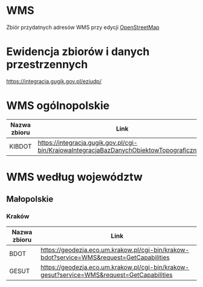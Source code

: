 # WMS
Zbiór przydatnych adresów WMS przy edycji [OpenStreetMap](https://www.openstreetmap.org/)

# Ewidencja zbiorów i danych przestrzennych
https://integracja.gugik.gov.pl/eziudp/

# WMS ogólnopolskie
|Nazwa zbioru       |Link|
|-------------------|----|
|KIBDOT             |https://integracja.gugik.gov.pl/cgi-bin/KrajowaIntegracjaBazDanychObiektowTopograficznych|

# WMS według województw
## Małopolskie
### Kraków
|Nazwa zbioru       |Link|
|-------------------|----|
|BDOT               |https://geodezja.eco.um.krakow.pl/cgi-bin/krakow-bdot?service=WMS&request=GetCapabilities|
|GESUT              |https://geodezja.eco.um.krakow.pl/cgi-bin/krakow-gesut?service=WMS&request=GetCapabilities|
